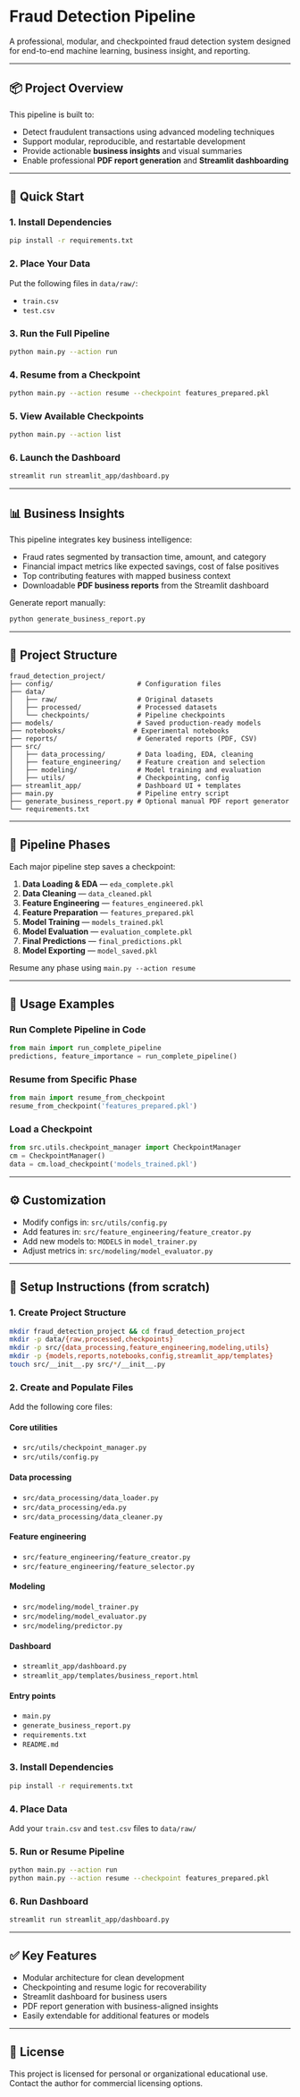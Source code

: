 # Fraud Detection Pipeline

A professional, modular, and checkpointed fraud detection system designed for end-to-end machine learning, business insight, and reporting.

---

## 📦 Project Overview

This pipeline is built to:

* Detect fraudulent transactions using advanced modeling techniques
* Support modular, reproducible, and restartable development
* Provide actionable **business insights** and visual summaries
* Enable professional **PDF report generation** and **Streamlit dashboarding**

---

## 🚀 Quick Start

### 1. Install Dependencies

```bash
pip install -r requirements.txt
```

### 2. Place Your Data

Put the following files in `data/raw/`:

* `train.csv`
* `test.csv`

### 3. Run the Full Pipeline

```bash
python main.py --action run
```

### 4. Resume from a Checkpoint

```bash
python main.py --action resume --checkpoint features_prepared.pkl
```

### 5. View Available Checkpoints

```bash
python main.py --action list
```

### 6. Launch the Dashboard

```bash
streamlit run streamlit_app/dashboard.py
```

---

## 📊 Business Insights

This pipeline integrates key business intelligence:

* Fraud rates segmented by transaction time, amount, and category
* Financial impact metrics like expected savings, cost of false positives
* Top contributing features with mapped business context
* Downloadable **PDF business reports** from the Streamlit dashboard

Generate report manually:

```bash
python generate_business_report.py
```

---

## 📁 Project Structure

```
fraud_detection_project/
├── config/                     # Configuration files
├── data/
│   ├── raw/                    # Original datasets
│   ├── processed/              # Processed datasets
│   └── checkpoints/            # Pipeline checkpoints
├── models/                     # Saved production-ready models
├── notebooks/                 # Experimental notebooks
├── reports/                    # Generated reports (PDF, CSV)
├── src/
│   ├── data_processing/        # Data loading, EDA, cleaning
│   ├── feature_engineering/    # Feature creation and selection
│   ├── modeling/               # Model training and evaluation
│   ├── utils/                  # Checkpointing, config
├── streamlit_app/              # Dashboard UI + templates
├── main.py                     # Pipeline entry script
├── generate_business_report.py # Optional manual PDF report generator
└── requirements.txt
```

---

## 🔁 Pipeline Phases

Each major pipeline step saves a checkpoint:

1. **Data Loading & EDA**        — `eda_complete.pkl`
2. **Data Cleaning**             — `data_cleaned.pkl`
3. **Feature Engineering**       — `features_engineered.pkl`
4. **Feature Preparation**       — `features_prepared.pkl`
5. **Model Training**            — `models_trained.pkl`
6. **Model Evaluation**          — `evaluation_complete.pkl`
7. **Final Predictions**         — `final_predictions.pkl`
8. **Model Exporting**           — `model_saved.pkl`

Resume any phase using `main.py --action resume`

---

## 📌 Usage Examples

### Run Complete Pipeline in Code

```python
from main import run_complete_pipeline
predictions, feature_importance = run_complete_pipeline()
```

### Resume from Specific Phase

```python
from main import resume_from_checkpoint
resume_from_checkpoint('features_prepared.pkl')
```

### Load a Checkpoint

```python
from src.utils.checkpoint_manager import CheckpointManager
cm = CheckpointManager()
data = cm.load_checkpoint('models_trained.pkl')
```

---

## ⚙️ Customization

* Modify configs in: `src/utils/config.py`
* Add features in: `src/feature_engineering/feature_creator.py`
* Add new models to: `MODELS` in `model_trainer.py`
* Adjust metrics in: `src/modeling/model_evaluator.py`

---

## 📑 Setup Instructions (from scratch)

### 1. Create Project Structure

```bash
mkdir fraud_detection_project && cd fraud_detection_project
mkdir -p data/{raw,processed,checkpoints}
mkdir -p src/{data_processing,feature_engineering,modeling,utils}
mkdir -p {models,reports,notebooks,config,streamlit_app/templates}
touch src/__init__.py src/*/__init__.py
```

### 2. Create and Populate Files

Add the following core files:

#### Core utilities

* `src/utils/checkpoint_manager.py`
* `src/utils/config.py`

#### Data processing

* `src/data_processing/data_loader.py`
* `src/data_processing/eda.py`
* `src/data_processing/data_cleaner.py`

#### Feature engineering

* `src/feature_engineering/feature_creator.py`
* `src/feature_engineering/feature_selector.py`

#### Modeling

* `src/modeling/model_trainer.py`
* `src/modeling/model_evaluator.py`
* `src/modeling/predictor.py`

#### Dashboard

* `streamlit_app/dashboard.py`
* `streamlit_app/templates/business_report.html`

#### Entry points

* `main.py`
* `generate_business_report.py`
* `requirements.txt`
* `README.md`

### 3. Install Dependencies

```bash
pip install -r requirements.txt
```

### 4. Place Data

Add your `train.csv` and `test.csv` files to `data/raw/`

### 5. Run or Resume Pipeline

```bash
python main.py --action run
python main.py --action resume --checkpoint features_prepared.pkl
```

### 6. Run Dashboard

```bash
streamlit run streamlit_app/dashboard.py
```

---

## ✅ Key Features

* Modular architecture for clean development
* Checkpointing and resume logic for recoverability
* Streamlit dashboard for business users
* PDF report generation with business-aligned insights
* Easily extendable for additional features or models

---

## 📌 License

This project is licensed for personal or organizational educational use. Contact the author for commercial licensing options.
